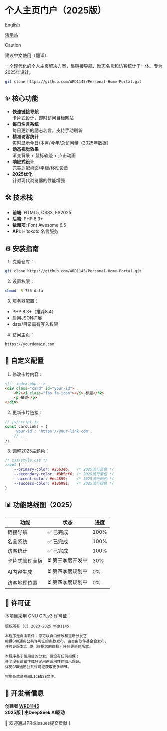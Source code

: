 # 个人主页门户（2025版）

[English](https://github.com/WRD1145/Home/blob/main/README.md)

[演示站](www.lihansen.xyz)

> [!CAUTION]
> 建议中文使用（翻译）


一个现代化的个人主页解决方案，集链接导航、励志名言和访客统计于一体。专为2025年设计。

``` bash
git clone https://github.com/WRD1145/Personal-Home-Portal.git
```
## ✨ 核心功能

- **快速链接导航**  
  卡片式设计，即时访问目标网站
- **每日名言系统**  
  每日更新的励志名言，支持手动刷新
- **精准访客统计**  
  实时显示今日/本月/今年/总访问量（2025年数据）
- **动态视觉效果**  
  渐变背景 + 鼠标轨迹 + 点击动画
- **响应式设计**  
  完美适配桌面/平板/移动设备
- **2025优化**  
  针对现代浏览器的性能增强

## 🛠️ 技术栈

- **前端**: HTML5, CSS3, ES2025
- **后端**: PHP 8.3+
- **依赖项**: Font Awesome 6.5
- **API**: Hitokoto 名言服务

## ⚙️ 安装指南

1. 克隆仓库：
```bash
git clone https://github.com/WRD1145/Personal-Home-Portal.git
```

2. 设置权限：
```bash
chmod -R 755 data
```

3. 服务器配置：
- PHP 8.3+（推荐8.4）
- 启用JSON扩展
- data/目录需有写入权限

4. 访问主页：
```
https://yourdomain.com
```

## 🎨 自定义配置

1. 修改卡片内容：
```html
<!-- index.php -->
<div class="card" id="your-id">
    <h2><i class="fas fa-icon"></i> 标题</h2>
    <p>描述</p>
</div>
```

2. 更新卡片链接：
```javascript
// js/script.js
const cardLinks = {
    'your-id': 'https://your-link.com',
    // ...
};
```

3. 调整2025主题色：
```css
/* css/style.css */
:root {
    --primary-color: #2563eb;   /* 2025流行蓝色 */
    --secondary-color: #8b5cf6; /* 2025流行紫色 */
    --accent-color: #ec4899;    /* 2025流行粉色 */
    --success-color: #10b981;   /* 2025流行绿色 */
}
```

## 📊 功能路线图（2025）

| 功能                | 状态           | 进度 |
| ---------------------- | ---------------- | -------- |
| 链接导航        | ✅ 已完成      | 100%     |
| 名言系统          | ✅ 已完成      | 100%     |
| 访客统计     | ✅ 已完成      | 100%     |
| 卡片式管理面板 | ⏳ 第三季度开发中 | 30%      |
| AI内容生成  | ⏳ 第四季度规划中    | 0%       |
| 访客地理位置    | ⏳ 第四季度规划中    | 0%       |

## 📜 许可证

本项目采用 GNU GPLv3 许可证：
```text
版权所有 (C) 2023-2025 WRD1145

本程序是自由软件：您可以自由修改和重新分发它
根据GNU通用公共许可证的条款发布，由自由软件基金会发布，
许可证版本3，或（根据您的选择）任何更新的版本。

本程序基于使用目的分发，但没有任何担保；
甚至没有适销性或特定用途适用性的暗示保证。
详见GNU通用公共许可证获取更多细节。

完整条款请参阅LICENSE文件。
```

## 👤 开发者信息

**创建者 [WRD1145](https://github.com/WRD1145)**  
**2025版 | 由DeepSeek AI驱动**

🚀 欢迎通过PR或Issues提交贡献！

